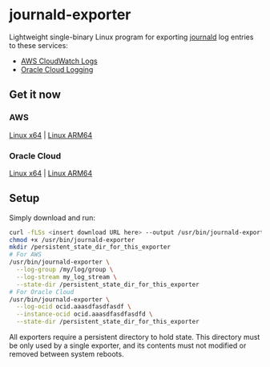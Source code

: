 # journald-exporter

Lightweight single-binary Linux program for exporting [journald](https://www.freedesktop.org/software/systemd/man/systemd-journald.service.html) log entries to these services:

- [AWS CloudWatch Logs](https://docs.aws.amazon.com/AmazonCloudWatch/latest/logs/WhatIsCloudWatchLogs.html)
- [Oracle Cloud Logging](https://docs.oracle.com/en-us/iaas/Content/Logging/Concepts/loggingoverview.htm)

## Get it now

### AWS

[Linux x64](https://static.wilsonl.in/journald-exporter/0.3.3/linux/x86_64/journald-exporter-aws) | [Linux ARM64](https://static.wilsonl.in/journald-exporter/0.3.3/linux/aarch64/journald-exporter-aws)

### Oracle Cloud

[Linux x64](https://static.wilsonl.in/journald-exporter/0.3.3/linux/x86_64/journald-exporter-oci) | [Linux ARM64](https://static.wilsonl.in/journald-exporter/0.3.3/linux/aarch64/journald-exporter-oci)

## Setup

Simply download and run:

```bash
curl -fLSs <insert download URL here> --output /usr/bin/journald-exporter
chmod +x /usr/bin/journald-exporter
mkdir /persistent_state_dir_for_this_exporter
# For AWS
/usr/bin/journald-exporter \
  --log-group /my/log/group \
  --log-stream my_log_stream \
  --state-dir /persistent_state_dir_for_this_exporter
# For Oracle Cloud
/usr/bin/journald-exporter \
  --log-ocid ocid.aaasdfasdfasdf \
  --instance-ocid ocid.aaasdfasdfasdfd \
  --state-dir /persistent_state_dir_for_this_exporter
```

All exporters require a persistent directory to hold state. This directory must be only used by a single exporter, and its contents must not modified or removed between system reboots.
